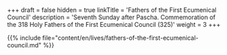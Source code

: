 +++
draft = false
hidden = true
linkTitle = 'Fathers of the First Ecumenical Council'
description = 'Seventh Sunday after Pascha. Commemoration of the 318 Holy Fathers of the First Ecumenical Council (325)'
weight = 3
+++

{{% include file="content/en/lives/fathers-of-the-first-ecumenical-council.md" %}}

